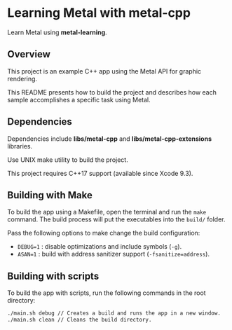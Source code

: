 # Learning Metal with metal-cpp

Learn Metal using **metal-learning**.

## Overview

This project is an example C++ app using the Metal API for graphic rendering.

This README presents how to build the project and describes how each sample accomplishes a specific task using Metal.

## Dependencies

Dependencies include **libs/metal-cpp** and **libs/metal-cpp-extensions** libraries.

Use UNIX make utility to build the project.

This project requires C++17 support (available since Xcode 9.3).

## Building with Make

To build the app using a Makefile, open the terminal and run the `make` command. The build process will put the executables into the `build/` folder.

Pass the following options to make change the build configuration:

* `DEBUG=1` : disable optimizations and include symbols (`-g`).
* `ASAN=1` : build with address sanitizer support (`-fsanitize=address`).

## Building with scripts

To build the app with scripts, run the following commands in the root directory:
```bash
./main.sh debug // Creates a build and runs the app in a new window.
./main.sh clean // Cleans the build directory.
```
